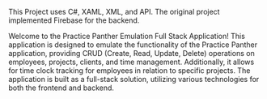 This Project uses C#, XAML, XML, and API. The original project implemented Firebase for the backend.

Welcome to the Practice Panther Emulation Full Stack Application! This application is designed to emulate the functionality of the Practice Panther application, providing CRUD (Create, Read, Update, Delete) operations on employees, projects, clients, and time management. Additionally, it allows for time clock tracking for employees in relation to specific projects. The application is built as a full-stack solution, utilizing various technologies for both the frontend and backend.
